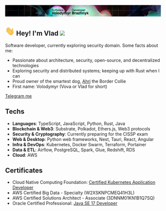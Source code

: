 <img src="https://raw.githubusercontent.com/vovacha/vovacha/master/banner.png" alt="Banner about Volodymyr Brazhnyk">

## <img src="https://raw.githubusercontent.com/ABSphreak/ABSphreak/master/gifs/Hi.gif" height="30px"> Hey! I'm Vlad  <img height="30px" src="https://emojis.slackmojis.com/emojis/images/1531849430/4246/blob-sunglasses.gif?1531849430">
Software developer, currently exploring security domain. Some facts about me:
- Passionate about architecture, security, open-source, and decentralized technologies
- Exploring security and distributed systems; keeping up with Rust when I can
- Proud owner of the smartest dog, [Ahri](https://www.instagram.com/ahristales/) the Border Collie
- First name: Volodymyr (Vova or Vlad for short)

[Telegram me](https://telegram.me/vovacha)

## Techs
- **Languages**: TypeScript, JavaScript, Python, Rust, Java
- **Blockchain & Web3**: Substrate, Polkadot, Ethers.js, Web3 protocols
- **Security & Cryptography**: Currently preparing for the CISSP exam
- **Web & Desktop**: Python web frameworks, Nest, Tauri, React, Angular
- **Infra & DevOps**: Kubernetes, Docker Swarm, Terraform, Portainer
- **Data & ETL**: Airflow, PostgreSQL, Spark, Glue, Redshift, RDS
- **Cloud**: AWS

## Certificates
- Cloud Native Computing Foundation: [Certified Kubernetes Application Developer](https://ti-user-certificates.s3.amazonaws.com/e0df7fbf-a057-42af-8a1f-590912be5460/8c5e0272-2e2f-4c8b-862f-403dee2fd4a3-volodymyr-brazhnyk-8c42c73a-a600-4a96-be0e-9d3dc11da6d6-certificate.pdf)
- AWS Certified Big Data - Specialty (W2XSKNPCMEQ41H3L)
- AWS Certified Solutions Architect - Associate (3DNNM01KN1B1Q7SQ)
- Oracle Certified Professional: [Java SE 17 Developer](https://catalog-education.oracle.com/pls/certview/sharebadge?id=FA07B7C0D0A924EBA90E0961061631E25489ED6FCB48A3DFAD2319E7C60CB26E)
